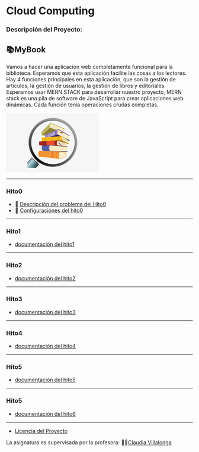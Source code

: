 # Cloud Computing
### Descripción del Proyecto:  
## 📚MyBook
Vamos a hacer una aplicación web completamente funcional para la biblioteca. Esperamos que esta aplicación facilite las cosas a los lectores. Hay 4 funciones principales en esta aplicación, que son la gestión de artículos, la gestión de usuarios, la gestión de libros y editoriales. Esperamos usar MERN STACK para desarrollar nuestro proyecto, MERN stack es una pila de software de JavaScript para crear aplicaciones web dinámicas. Cada función tenía operaciones crudas completas.   

<img src= "https://github.com/hamadabouhcida/cc_project/blob/main/docs/imgs/booksearch.png" width="250" heith="250">  

---  
### Hito0  
- :pencil: [Descripción del problema del Hito0](http://jj.github.io/CC/documentos/proyecto/0.Repositorio)
- :hammer: [Configuraciónes  del hito0](https://github.com/hamadabouhcida/cc_project/blob/main/docs/hito0.md)  
---  
### Hito1  
- [documentación del hito1](https://github.com/hamadabouhcida/cc_project/blob/main/docs/hito1.md) 
---  
### Hito2
- [documentación del hito2](https://github.com/hamadabouhcida/cc_project/blob/main/docs/hito2.md)  
---  
### Hito3
- [documentación del hito3](https://github.com/hamadabouhcida/cc_project/blob/main/docs/hito3.md)  
---  
### Hito4
- [documentación del hito4](https://github.com/hamadabouhcida/cc_project/blob/main/docs/hito4.md)
---  
### Hito5  
- [documentación del hito5](https://github.com/hamadabouhcida/cc_project/blob/main/docs/hito5.md)  
---  
### Hito5  
- [documentación del hito6](https://github.com/hamadabouhcida/cc_project/blob/main/docs/hito6.md)
---  
- [Licencia del Proyecto](https://github.com/hamadabouhcida/cc_project/blob/main/licence.md)  
  
 La asignatura es supervisada por la profesora: 👩‍🏫[Claudia Villalonga](https://github.com/cvillalonga)  
 
